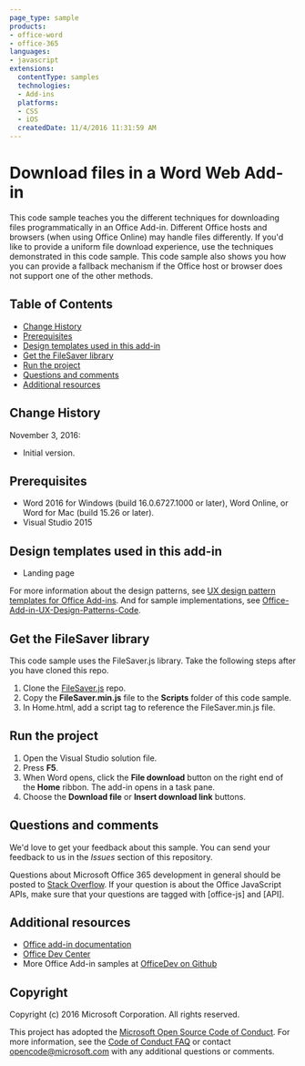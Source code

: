 ```yaml
---
page_type: sample
products:
- office-word
- office-365
languages:
- javascript
extensions:
  contentType: samples
  technologies:
  - Add-ins
  platforms:
  - CSS
  - iOS
  createdDate: 11/4/2016 11:31:59 AM
---
```

# Download files in a Word Web Add-in

This code sample teaches you the different techniques for downloading files programmatically in an Office Add-in. Different Office hosts and browsers (when using Office Online) may handle files differently. If you'd like to provide a uniform file download experience, use the techniques demonstrated in this code sample. This code sample also shows you how you can provide a fallback mechanism if the Office host or browser does not support one of the other methods. 

## Table of Contents
* [Change History](#change-history)
* [Prerequisites](#prerequisites)
* [Design templates used in this add-in](#design-templates-used-in-this-add-in)
* [Get the FileSaver library](#get-the-filesaver-library)
* [Run the project](#run-the-project)
* [Questions and comments](#questions-and-comments)
* [Additional resources](#additional-resources)

## Change History

November 3, 2016:

* Initial version.

## Prerequisites

* Word 2016 for Windows (build 16.0.6727.1000 or later), Word Online, or Word for Mac (build 15.26 or later).
* Visual Studio 2015 

## Design templates used in this add-in

- Landing page

For more information about the design patterns, see [UX design pattern templates for Office Add-ins](https://dev.office.com/docs/add-ins/design/ux-design-patterns). And for sample implementations, see [Office-Add-in-UX-Design-Patterns-Code](https://github.com/OfficeDev/Office-Add-in-UX-Design-Patterns-Code).

## Get the FileSaver library 

This code sample uses the FileSaver.js library. Take the following steps after you have cloned this repo. 

1. Clone the [FileSaver.js](https://github.com/eligrey/FileSaver.js/) repo.
2. Copy the **FileSaver.min.js** file to the **Scripts** folder of this code sample.
3. In Home.html, add a script tag to reference the FileSaver.min.js file.
 

## Run the project

1. Open the Visual Studio solution file. 
2. Press **F5**. 
3. When Word opens, click the **File download** button on the right end of the **Home** ribbon. The add-in opens in a task pane.
4. Choose the **Download file** or **Insert download link** buttons.

## Questions and comments

We'd love to get your feedback about this sample. You can send your feedback to us in the *Issues* section of this repository.

Questions about Microsoft Office 365 development in general should be posted to [Stack Overflow](http://stackoverflow.com/questions/tagged/office-js+API). If your question is about the Office JavaScript APIs, make sure that your questions are tagged with [office-js] and [API].

## Additional resources

* [Office add-in documentation](https://dev.office.com/docs/add-ins/overview/office-add-ins)
* [Office Dev Center](http://dev.office.com/)
* More Office Add-in samples at [OfficeDev on Github](https://github.com/officedev)

## Copyright
Copyright (c) 2016 Microsoft Corporation. All rights reserved.



This project has adopted the [Microsoft Open Source Code of Conduct](https://opensource.microsoft.com/codeofconduct/). For more information, see the [Code of Conduct FAQ](https://opensource.microsoft.com/codeofconduct/faq/) or contact [opencode@microsoft.com](mailto:opencode@microsoft.com) with any additional questions or comments.
